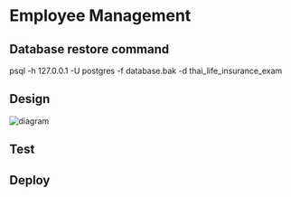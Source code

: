 # Employee Management

## Database restore command
psql -h 127.0.0.1 -U postgres -f database.bak -d thai_life_insurance_exam

## Design

![diagram](https://user-images.githubusercontent.com/53657573/212053948-fce64a14-0042-47f0-8171-7fe023ab0a1c.png)


## Test


## Deploy

